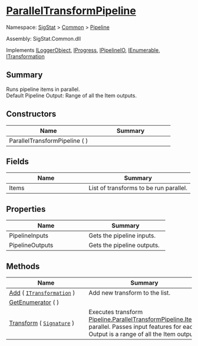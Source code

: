 # [ParallelTransformPipeline](./ParallelTransformPipeline.md)

Namespace: [SigStat]() > [Common](./../README.md) > [Pipeline](./README.md)

Assembly: SigStat.Common.dll

Implements [ILoggerObject](./../ILoggerObject.md), [IProgress](./../Helpers/IProgress.md), [IPipelineIO](./IPipelineIO.md), [IEnumerable](https://docs.microsoft.com/en-us/dotnet/api/System.Collections.IEnumerable), [ITransformation](./../ITransformation.md)

## Summary
Runs pipeline items in parallel.  <br>Default Pipeline Output: Range of all the Item outputs.

## Constructors

| Name | Summary | 
| --- | --- | 
| ParallelTransformPipeline (  )<div style="width: 200px">| <div style="width: 200px">| <br>


## Fields

| Name | Summary | 
| --- | --- | 
| Items<div style="width: 200px">| List of transforms to be run parallel.<div style="width: 200px">| <br>


## Properties

| Name | Summary | 
| --- | --- | 
| PipelineInputs<div style="width: 200px">| Gets the pipeline inputs.<div style="width: 200px">| <br>
| PipelineOutputs<div style="width: 200px">| Gets the pipeline outputs.<div style="width: 200px">| <br>


## Methods

| Name | Summary | 
| --- | --- | 
| [Add](./Methods/ParallelTransformPipeline-100663502.md) ( [`ITransformation`](./../ITransformation.md) )<div style="width: 200px">| Add new transform to the list.<div style="width: 200px">| <br>
| [GetEnumerator](./Methods/ParallelTransformPipeline-100663501.md) (  )<div style="width: 200px">| <div style="width: 200px">| <br>
| [Transform](./Methods/ParallelTransformPipeline-100663503.md) ( [`Signature`](./../Signature.md) )<div style="width: 200px">| Executes transform [Pipeline.ParallelTransformPipeline.Items](https://github.com/hargitomi97/sigstat/blob/master/docs/md/.md) parallel.  Passes input features for each.  Output is a range of all the Item outputs.<div style="width: 200px">| <br>


